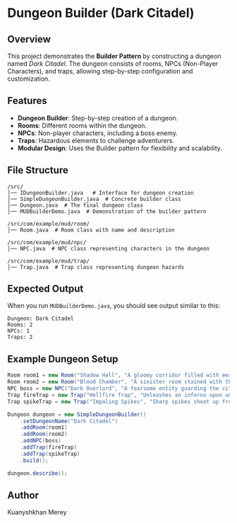 # Dungeon Builder (Dark Citadel)

## Overview
This project demonstrates the **Builder Pattern** by constructing a dungeon named *Dark Citadel*. The dungeon consists of rooms, NPCs (Non-Player Characters), and traps, allowing step-by-step configuration and customization.

## Features
- **Dungeon Builder**: Step-by-step creation of a dungeon.
- **Rooms**: Different rooms within the dungeon.
- **NPCs**: Non-player characters, including a boss enemy.
- **Traps**: Hazardous elements to challenge adventurers.
- **Modular Design**: Uses the Builder pattern for flexibility and scalability.

## File Structure
```
/src/
│── IDungeonBuilder.java   # Interface for dungeon creation
│── SimpleDungeonBuilder.java  # Concrete builder class
│── Dungeon.java  # The final dungeon class
│── MUDBuilderDemo.java  # Demonstration of the builder pattern

/src/com/example/mud/room/
│── Room.java  # Room class with name and description

/src/com/example/mud/npc/
│── NPC.java  # NPC class representing characters in the dungeon

/src/com/example/mud/trap/
│── Trap.java  # Trap class representing dungeon hazards
```


## Expected Output
When you run `MUDBuilderDemo.java`, you should see output similar to this:
```
Dungeon: Dark Citadel
Rooms: 2
NPCs: 1
Traps: 2
```

## Example Dungeon Setup
```java
Room room1 = new Room("Shadow Hall", "A gloomy corridor filled with eerie whispers.");
Room room2 = new Room("Blood Chamber", "A sinister room stained with the remains of past intruders.");
NPC boss = new NPC("Dark Overlord", "A fearsome entity guarding the citadel's secrets.");
Trap fireTrap = new Trap("Hellfire Trap", "Unleashes an inferno upon unsuspecting victims.");
Trap spikeTrap = new Trap("Impaling Spikes", "Sharp spikes shoot up from the floor.");

Dungeon dungeon = new SimpleDungeonBuilder()
    .setDungeonName("Dark Citadel")
    .addRoom(room1)
    .addRoom(room2)
    .addNPC(boss)
    .addTrap(fireTrap)
    .addTrap(spikeTrap)
    .build();

dungeon.describe();
```


## Author
Kuanyshkhan Merey
